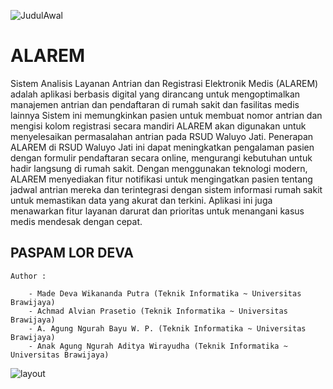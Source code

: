 ![JudulAwal](https://github.com/user-attachments/assets/92adb99e-5008-416c-b458-c74a478c9023)
# ALAREM

Sistem Analisis Layanan Antrian dan Registrasi Elektronik Medis (ALAREM) adalah
aplikasi berbasis digital yang dirancang untuk mengoptimalkan manajemen antrian dan
pendaftaran di rumah sakit dan fasilitas medis lainnya Sistem ini memungkinkan pasien
untuk membuat nomor antrian dan mengisi kolom registrasi secara mandiri
ALAREM akan digunakan untuk menyelesaikan permasalahan antrian pada RSUD
Waluyo Jati. Penerapan ALAREM di RSUD Waluyo Jati ini dapat meningkatkan pengalaman
pasien dengan formulir pendaftaran secara online, mengurangi kebutuhan untuk hadir
langsung di rumah sakit. Dengan menggunakan teknologi modern, ALAREM menyediakan
fitur notifikasi untuk mengingatkan pasien tentang jadwal antrian mereka dan terintegrasi
dengan sistem informasi rumah sakit untuk memastikan data yang akurat dan terkini.
Aplikasi ini juga menawarkan fitur layanan darurat dan prioritas untuk menangani kasus
medis mendesak dengan cepat.

## PASPAM LOR DEVA

    Author :

        - Made Deva Wikananda Putra (Teknik Informatika ~ Universitas Brawijaya)
        - Achmad Alvian Prasetio (Teknik Informatika ~ Universitas Brawijaya)
        - A. Agung Ngurah Bayu W. P. (Teknik Informatika ~ Universitas Brawijaya)
        - Anak Agung Ngurah Aditya Wirayudha (Teknik Informatika ~ Universitas Brawijaya)
        
![layout](https://github.com/user-attachments/assets/68c8c283-0ba1-4693-ab8c-4d3a0b7a4f2f)
